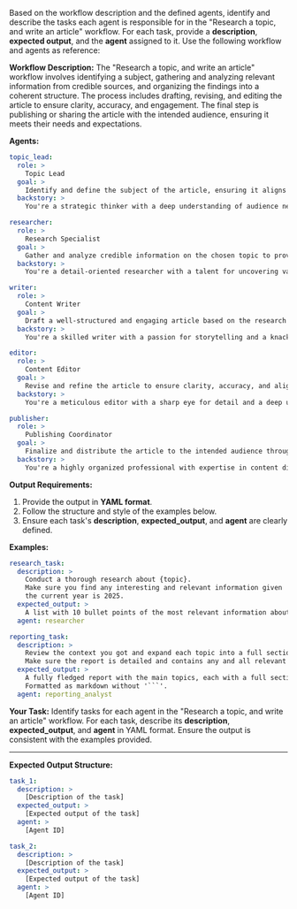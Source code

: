 Based on the workflow description and the defined agents, identify and describe the tasks each agent is responsible for in the "Research a topic, and write an article" workflow. For each task, provide a **description**, **expected output**, and the **agent** assigned to it. Use the following workflow and agents as reference:

**Workflow Description:**
The "Research a topic, and write an article" workflow involves identifying a subject, gathering and analyzing relevant information from credible sources, and organizing the findings into a coherent structure. The process includes drafting, revising, and editing the article to ensure clarity, accuracy, and engagement. The final step is publishing or sharing the article with the intended audience, ensuring it meets their needs and expectations.

**Agents:**
```yaml
topic_lead:
  role: >
    Topic Lead
  goal: >
    Identify and define the subject of the article, ensuring it aligns with audience interests and organizational goals
  backstory: >
    You're a strategic thinker with a deep understanding of audience needs and industry trends. Known for your ability to pinpoint compelling topics that resonate with readers and drive engagement.

researcher:
  role: >
    Research Specialist
  goal: >
    Gather and analyze credible information on the chosen topic to provide a solid foundation for the article
  backstory: >
    You're a detail-oriented researcher with a talent for uncovering valuable insights from diverse sources. Your ability to synthesize complex information into actionable data makes you an invaluable part of the team.

writer:
  role: >
    Content Writer
  goal: >
    Draft a well-structured and engaging article based on the research findings
  backstory: >
    You're a skilled writer with a passion for storytelling and a knack for turning raw data into compelling narratives. Your ability to communicate clearly and creatively ensures the article resonates with its audience.

editor:
  role: >
    Content Editor
  goal: >
    Revise and refine the article to ensure clarity, accuracy, and alignment with the intended tone and style
  backstory: >
    You're a meticulous editor with a sharp eye for detail and a deep understanding of language and grammar. Known for your ability to polish content to perfection, you ensure the article meets the highest standards.

publisher:
  role: >
    Publishing Coordinator
  goal: >
    Finalize and distribute the article to the intended audience through appropriate channels
  backstory: >
    You're a highly organized professional with expertise in content distribution and audience engagement. Your ability to manage timelines and platforms ensures the article reaches its audience effectively and on time.
```

**Output Requirements:**
1. Provide the output in **YAML format**.
2. Follow the structure and style of the examples below.
3. Ensure each task's **description**, **expected_output**, and **agent** are clearly defined.

**Examples:**
```yaml
research_task:
  description: >
    Conduct a thorough research about {topic}.
    Make sure you find any interesting and relevant information given
    the current year is 2025.
  expected_output: >
    A list with 10 bullet points of the most relevant information about {topic}.
  agent: researcher

reporting_task:
  description: >
    Review the context you got and expand each topic into a full section for a report.
    Make sure the report is detailed and contains any and all relevant information.
  expected_output: >
    A fully fledged report with the main topics, each with a full section of information.
    Formatted as markdown without '```'.
  agent: reporting_analyst
```

**Your Task:**
Identify tasks for each agent in the "Research a topic, and write an article" workflow. For each task, describe its **description**, **expected_output**, and **agent** in YAML format. Ensure the output is consistent with the examples provided.

---

**Expected Output Structure:**
```yaml
task_1:
  description: >
    [Description of the task]
  expected_output: >
    [Expected output of the task]
  agent: >
    [Agent ID]

task_2:
  description: >
    [Description of the task]
  expected_output: >
    [Expected output of the task]
  agent: >
    [Agent ID]
```